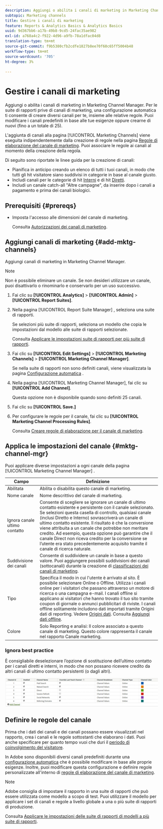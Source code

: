 ```yaml
---
description: Aggiungi o abilita i canali di marketing in Marketing Channel Manager. Per le suite di rapporti prive di canali di marketing, una configurazione automatica ti consente di creare diversi canali per te, insieme alle relative regole. Puoi modificare i canali predefiniti in base alle tue esigenze oppure crearne di nuovi (fino a un totale di 25).
subtopic: Marketing channels
title: Gestire i canali di marketing
feature: Reports & Analytics Basics & Analytics Basics
uuid: 9d367bb6-a17b-49b8-9cd5-24fac35ae982
exl-id: a768a4c2-f922-4d96-a9fb-78a1dfac04d8
translation-type: tm+mt
source-git-commit: f9b5380cfb2cdfe1827b8ee70f60c65ff5004b48
workflow-type: tm+mt
source-wordcount: '705'
ht-degree: 3%

---
```


# Gestire i canali di marketing

Aggiungi o abilita i canali di marketing in Marketing Channel Manager. Per le suite di rapporti prive di canali di marketing, una configurazione automatica ti consente di creare diversi canali per te, insieme alle relative regole. Puoi modificare i canali predefiniti in base alle tue esigenze oppure crearne di nuovi (fino a un totale di 25).

L&#39;aggiunta di canali alla pagina [!UICONTROL Marketing Channels] viene eseguita indipendentemente dalla creazione di regole nella pagina [Regole di elaborazione del canale di marketing](/help/components/c-marketing-channels/c-rules.md). Puoi associare le regole ai canali al momento della creazione della regola.

Di seguito sono riportate le linee guida per la creazione di canali:

* Pianifica in anticipo creando un elenco di tutti i tuoi canali, in modo che tutti gli hit visitatore siano suddivisi in categorie in base al canale giusto.
* Includi canali per le categorie di hit [Interni](/help/components/c-marketing-channels/c-rules.md) e di hit [Diretti](/help/components/c-marketing-channels/c-rules.md).
* Includi un canale catch-all &quot;Altre campagne&quot;, da inserire dopo i canali a pagamento e prima dei canali biologici.


## Prerequisiti {#prereqs}

* Imposta l&#39;accesso alle dimensioni del canale di marketing.

   Consulta [Autorizzazioni dei canali di marketing](/help/components/c-marketing-channels/c-channel-report-access.md).

## Aggiungi canali di marketing {#add-mktg-channels}

Aggiungi canali di marketing in Marketing Channel Manager.

>[!NOTE]
>
>Non è possibile eliminare un canale. Se non desideri utilizzare un canale, puoi disattivarlo o rinominarlo e conservarlo per un uso successivo.

1. Fai clic su **[!UICONTROL Analytics]** > **[!UICONTROL Admin]** > **[!UICONTROL Report Suites]**.
1. Nella pagina [!UICONTROL Report Suite Manager] , seleziona una suite di rapporti.

   Se selezioni più suite di rapporti, seleziona un modello che copia le impostazioni dal modello alle suite di rapporti selezionate.

   Consulta [Applicare le impostazioni suite di rapporti per più suite di rapporti](/help/components/c-marketing-channels/c-getting-started-mchannel.md).

1. Fai clic su **[!UICONTROL Edit Settings]** > **[!UICONTROL Marketing Channels]** > **[!UICONTROL Marketing Channel Manager]**.

   Se nella suite di rapporti non sono definiti canali, viene visualizzata la pagina [Configurazione automatica](/help/components/c-marketing-channels/c-getting-started-mchannel.md) .

1. Nella pagina [!UICONTROL Marketing Channel Manager], fai clic su **[!UICONTROL Add Channel]**.

   Questa opzione non è disponibile quando sono definiti 25 canali.

1. Fai clic su **[!UICONTROL Save.]**
1. Per configurare le regole per il canale, fai clic su **[!UICONTROL Marketing Channel Processing Rules]**.

   Consulta [Creare regole di elaborazione per il canale di marketing](/help/components/c-marketing-channels/c-rules.md).

## Applica le impostazioni del canale {#mktg-channel-mgr}

Puoi applicare diverse impostazioni a ogni canale della pagina [!UICONTROL Marketing Channel Manager] .

| Campo | Definizione |
|--- |--- |
| Abilitata | Abilita o disabilita questo canale di marketing. |
| Nome canale | Nome descrittivo del canale di marketing. |
| Ignora canale ultimo contatto | Consente di scegliere se ignorare un canale di ultimo contatto esistente e persistente con il canale selezionato. Se selezioni questa casella di controllo, qualsiasi canale (inclusi Diretto e Interno) sovrascriverà un canale di ultimo contatto esistente. Il risultato è che la conversione viene attribuita a un canale che potrebbe non meritare credito. Ad esempio, questa opzione può garantire che il canale Direct non riceva credito per la conversione se l’utente era stato precedentemente acquisito tramite il canale di ricerca naturale. |
| Suddivisione dei canali | Consente di suddividere un canale in base a questo valore. Puoi aggiungere possibili suddivisioni dei canali (sottocanali) durante la creazione di [classificazioni dei canali di marketing](/help/components/c-marketing-channels/classifictions-mchannel.md). |
| Tipo | Specifica il modo in cui l&#39;utente è arrivato al sito. È possibile selezionare Online o Offline. Utilizza i canali online per i visitatori che passano attraverso un motore di ricerca o una campagna e-mail. I canali offline si applicano ai visitatori che hanno trovato il tuo sito tramite coupon di giornale o annunci pubblicitari di riviste. I canali offline solitamente includono dati importati tramite Origini dati di reporting. Vedere [Origini dati](https://docs.adobe.com/content/help/it-IT/analytics/import/data-sources/datasrc-home.html). Consulta [Aggiungi dati offline](/help/components/c-marketing-channels/c-getting-started-mchannel.md). |
| Colore | Solo Reporting e analisi: Il colore associato a questo canale di marketing. Questo colore rappresenta il canale nel rapporto Canale marketing. |

### Ignora best practice

È consigliabile deselezionare l’opzione di sostituzione dell’ultimo contatto per i canali diretti e interni, in modo che non possano ricevere credito da altri canali di ultimo contatto persistenti (o dagli altri).

![](assets/int-channel2.png)

## Definire le regole del canale

Prima che i dati dei canali e dei canali possano essere visualizzati nel rapporto, crea i canali e le regole sottostanti che elaborano i dati. Puoi anche specificare per quanto tempo vuoi che duri il [periodo di coinvolgimento del visitatore](/help/components/c-marketing-channels/visitor-engagement.md).

In Adobe sono disponibili diversi canali predefiniti durante una [configurazione automatica](/help/components/c-marketing-channels/c-getting-started-mchannel.md) che è possibile modificare in base alle proprie esigenze. Inoltre, puoi modificare questa configurazione e definire regole personalizzate all&#39;interno di [regole di elaborazione del canale di marketing](/help/components/c-marketing-channels/c-rules.md).

>[!NOTE]
>
>Adobe consiglia di impostare il rapporto in una suite di rapporti che può essere utilizzata come modello a scopo di test. Puoi utilizzare il modello per applicare i set di canali e regole a livello globale a una o più suite di rapporti di produzione.
>
>Consulta [Applicare le impostazioni delle suite di rapporti di modelli a più suite di rapporti](/help/components/c-marketing-channels/c-getting-started-mchannel.md).
